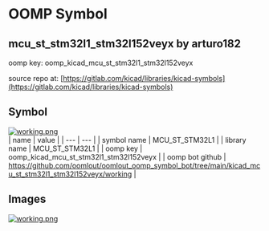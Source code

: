 # OOMP Symbol  
## mcu_st_stm32l1_stm32l152veyx  by arturo182  
  
oomp key: oomp_kicad_mcu_st_stm32l1_stm32l152veyx  
  
source repo at: [https://gitlab.com/kicad/libraries/kicad-symbols](https://gitlab.com/kicad/libraries/kicad-symbols)  
## Symbol  
  
[![working.png](working_600.png)](working.png)  
| name | value | 
| --- | --- | 
| symbol name | MCU_ST_STM32L1 | 
| library name | MCU_ST_STM32L1 | 
| oomp key | oomp_kicad_mcu_st_stm32l1_stm32l152veyx | 
| oomp bot github | https://github.com/oomlout/oomlout_oomp_symbol_bot/tree/main/kicad_mcu_st_stm32l1_stm32l152veyx/working | 
## Images  
  
[![working.png](working_140.png)](working.png)  
